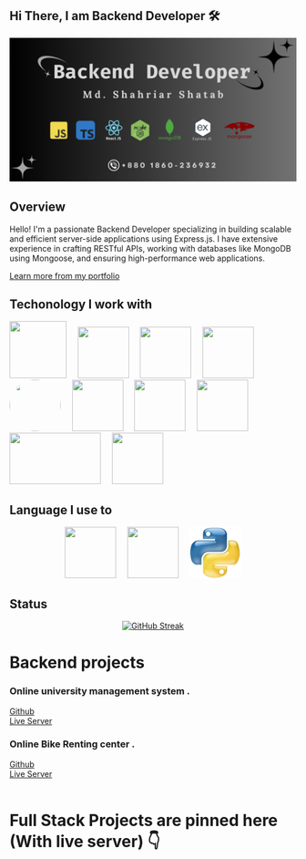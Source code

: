 





## Hi There, I am Backend Developer 🛠️ 

![The San Juan Mountains are beautiful!](/images/banner.png "San Juan Mountains")
 

 ## Overview

 <p>
  Hello! I'm a passionate Backend Developer specializing in building scalable and efficient server-side applications using Express.js. I have extensive experience in crafting RESTful APIs, working with databases like MongoDB using Mongoose, and ensuring high-performance web applications.

   <a href="https://portfolio-rouge-rho-16.vercel.app/" target="_blank">Learn more from my portfolio</a> 
 </p>


 ## Techonology I work with

<div>
 <img src="https://cdn.pixabay.com/photo/2017/08/05/11/16/logo-2582748_960_720.png" width="100" height="100">&nbsp;&nbsp;&nbsp;&nbsp;
 <img src="https://upload.wikimedia.org/wikipedia/commons/thumb/6/62/CSS3_logo.svg/2048px-CSS3_logo.svg.png" width="90" height="90">&nbsp;&nbsp;&nbsp;&nbsp;
 <img src="https://res.cloudinary.com/practicaldev/image/fetch/s--6ebjy0LI--/c_imagga_scale,f_auto,fl_progressive,h_1080,q_auto,w_1080/https://dev-to-uploads.s3.amazonaws.com/uploads/articles/dxy1c2bvl6odeo52dodk.jpg" width="90" height="90">&nbsp;&nbsp;&nbsp;&nbsp;
 <img src="https://cdn.freebiesupply.com/logos/large/2x/react-1-logo-png-transparent.png" width="90" height="90">&nbsp;&nbsp;&nbsp;&nbsp;
 <img src="https://w7.pngwing.com/pngs/925/447/png-transparent-express-js-node-js-javascript-mongodb-node-js-text-trademark-logo.png" width="90" height="90" style="border-radius: 50%; object-fit: cover;">&nbsp;&nbsp;&nbsp;&nbsp;
 <img src="https://seeklogo.com/images/N/nodejs-logo-D26404F360-seeklogo.com.png?v=638179441440000000" width="90" height="90">&nbsp;&nbsp;&nbsp;&nbsp;
 <img src="https://uxwing.com/wp-content/themes/uxwing/download/brands-and-social-media/redux-icon.png" width="90" height="90">&nbsp;&nbsp;&nbsp;&nbsp;
 <img src="https://pbs.twimg.com/profile_images/1452637606559326217/GFz_P-5e_400x400.png" width="90" height="90">&nbsp;&nbsp;&nbsp;&nbsp;
 <img src="https://miro.medium.com/v2/resize:fit:1400/1*rL8Buu7o6jnG-TYV1WubeQ.png" width="160" height="90">&nbsp;&nbsp;&nbsp;&nbsp;
 <img src="https://cdn.iconscout.com/icon/free/png-256/free-firebase-logo-icon-download-in-svg-png-gif-file-formats--company-brand-world-logos-vol-7-pack-icons-282796.png?f=webp" width="90" height="90">
 </div>


## Language I use to

<div align="center">
<img src="https://upload.wikimedia.org/wikipedia/commons/thumb/6/6a/JavaScript-logo.png/640px-JavaScript-logo.png" width="90" height="90">&nbsp;&nbsp;&nbsp;&nbsp;
 <img src="https://upload.wikimedia.org/wikipedia/commons/thumb/4/4c/Typescript_logo_2020.svg/2048px-Typescript_logo_2020.svg.png" width="90" height="90">&nbsp;&nbsp;&nbsp;&nbsp;
 <img src="./images/Python-Logo.png" width="90" height="90">

</div>



 ## Status

<div align="center">
 <a href="https://git.io/streak-stats"><img src="https://github-readme-streak-stats.herokuapp.com?user=shatab99&theme=dark&hide_border=true&border_radius=7.2" alt="GitHub Streak" /></a>
</div>

# Backend projects 

### Online university management system  .
<div>
    <a href="https://github.com/Shatab99/Student-University-With-TS.git">Github</a></br>
    <a href="https://student-university-with-ts.vercel.app/">Live Server</a>
</div>

### Online Bike Renting center .

<div>
    <a href="https://github.com/Shatab99/Bike-service-ts.git">Github</a> </br>
    <a href="https://riding-bike.vercel.app/">Live Server</a></br>
</div>
<div>
    </br>
</div>

# Full Stack Projects are pinned here (With live server) 👇 